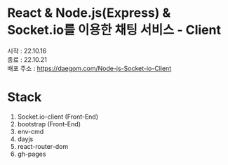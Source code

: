 # React & Node.js(Express) & Socket.io를 이용한 채팅 서비스 - Client
시작 : 22.10.16  
종료 : 22.10.21  
배포 주소 : https://daegom.com/Node-js-Socket-io-Client

# Stack
1. Socket.io-client (Front-End)  
2. bootstrap (Front-End)  
3. env-cmd  
4. dayjs  
5. react-router-dom  
6. gh-pages  